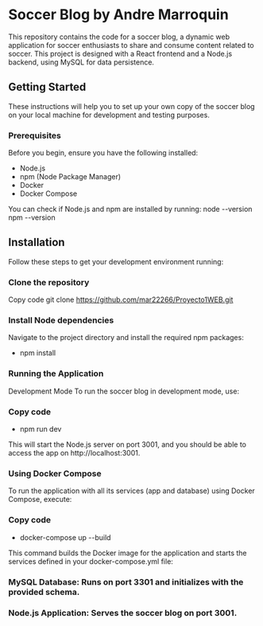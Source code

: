 # Soccer Blog by Andre Marroquin

This repository contains the code for a soccer blog, a dynamic web application for soccer enthusiasts to share and consume content related to soccer. This project is designed with a React frontend and a Node.js backend, using MySQL for data persistence.

## Getting Started

These instructions will help you to set up your own copy of the soccer blog on your local machine for development and testing purposes.

### Prerequisites

Before you begin, ensure you have the following installed:
- Node.js
- npm (Node Package Manager)
- Docker
- Docker Compose

You can check if Node.js and npm are installed by running:
node --version
npm --version

## Installation
Follow these steps to get your development environment running:

### Clone the repository
Copy code
git clone https://github.com/mar22266/Proyecto1WEB.git

### Install Node dependencies
Navigate to the project directory and install the required npm packages:
- npm install

### Running the Application
Development Mode
To run the soccer blog in development mode, use:

### Copy code
- npm run dev
  
This will start the Node.js server on port 3001, and you should be able to access the app on http://localhost:3001.

### Using Docker Compose
To run the application with all its services (app and database) using Docker Compose, execute:

### Copy code
- docker-compose up --build
  
This command builds the Docker image for the application and starts the services defined in your docker-compose.yml file:

### MySQL Database: Runs on port 3301 and initializes with the provided schema.
### Node.js Application: Serves the soccer blog on port 3001.
